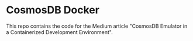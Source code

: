 # CosmosDB Docker

This repo contains the code for the Medium article "CosmosDB Emulator in a Containerized Development Environment".
